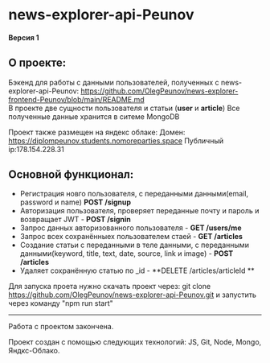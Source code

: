 # news-explorer-api-Peunov

#### Версия 1

## О проекте:  

Бэкенд для работы с данными пользователей, полученных с news-explorer-api-Peunov: https://github.com/OlegPeunov/news-explorer-frontend-Peunov/blob/main/README.md  
В проекте две сущности пользователя и статьи (**user** и **article**)
Все полученные данные хранится в ситеме MongoDB

Проект также размещен на яндекс облаке:
Домен: https://diplompeunov.students.nomoreparties.space
Публичный ip:178.154.228.31


## Основной функционал:

* Регистрация новго пользователя, с переданными данными(email, password и name)  **POST /signup**
* Авторизация пользователя, проверяет переданные почту и пароль и возвращает JWT - **POST /signin**
* Запрос данных авторизованного пользователя - **GET /users/me**
* Запрос всех сохранённыех пользователем стаей - **GET /articles**
* Создание статьи с переданными в теле данными, с переданными данными(keyword, title, text, date, source, link и image) - **POST /articles** 
* Удаляет сохранённую статью по _id - **DELETE /articles/articleId **




Для запуска проета нужно скачать проект через: git clone https://github.com/OlegPeunov/news-explorer-api-Peunov.git
и запустить через команду "npm run start"



***

Работа с проектом закончена.

Проект создан с помощью следующих технологий: JS, Git, Node, Mongo, Яндкс-Облако.
